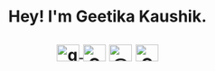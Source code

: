 <h1 align="center"> Hey! I'm Geetika Kaushik. 
<!--   <img src="https://media.giphy.com/media/hvRJCLFzcasrR4ia7z/giphy.gif"> -->
  
<p align="center">
<a href="https://github.com/Geetika-2001" target="blank"><img align="center" src="https://raw.githubusercontent.com/rahuldkjain/github-profile-readme-generator/master/src/images/icons/Social/github.svg" alt="geetika-2001" height="30" width="40"/>  </a>
<a href="https://www.linkedin.com/in/geetika-kaushik-a111681b8/" target="blank"><img align="center" src="https://raw.githubusercontent.com/rahuldkjain/github-profile-readme-generator/master/src/images/icons/Social/linked-in-alt.svg" alt="Geetikakaushik" height="30" width="40" /></a>
<a href="https://medium.com/@geetikakaushik2020" target="blank"><img align="center" src="https://raw.githubusercontent.com/rahuldkjain/github-profile-readme-generator/master/src/images/icons/Social/medium.svg" alt="@geetikakaushik20" height="30" width="40" /></a>
<a href="https://twitter.com/GeetikaKaushik5" target="blank"><img align="center" src="https://raw.githubusercontent.com/rahuldkjain/github-profile-readme-generator/master/src/images/icons/Social/twitter.svg" alt="Geetikakaushik5" height="30" width="40" /></a></h1>
<!--
**Geetika-2001/Geetika-2001** is a ✨ _special_ ✨ repository because its `README.md` (this file) appears on your GitHub profile.
<div align="center">

I am a Machine Learning Enthusiast with a deep interest in Problem Solving. As a 'software engineer in process', I am obsessed with the idea that software and technology can bring impactful change and transform people's lives.
![Geetika's's github stats](https://github-readme-stats.vercel.app/api?username=Geetika-2001)
<img height="180em" src="https://github-profile-summary-cards.vercel.app/api/cards/profile-details?username=Geetika-2001&theme=github_dark" />
<img height="180em" src="https://github-profile-summary-cards.vercel.app/api/cards/repos-per-language?username=Geetika-2001&theme=github_dark"  />
<img height="180em" src="https://github-profile-summary-cards.vercel.app/api/cards/most-commit-language?username=Geetika-2001&theme=github_dark"  />
<img height="180em" src="https://github-profile-summary-cards.vercel.app/api/cards/stats?username=Geetika-2001&theme=github_dark"/>
<img height="180em" src="https://github-profile-summary-cards.vercel.app/api/cards/productive-time?username=Geetika-2001&theme=github_dark" />
</div>
<!--
<div align="center">
<img height="180em" src="https://github-profile-summary-cards.vercel.app/api/cards/profile-details?username=Geetika-2001&theme=github_dark" />
<img height="180em" src="https://github-readme-stats.vercel.app/api?username=Geetika-2001&hide=issues&count_private=true&show_icons=true&theme=calm" />

[![My GitHub Stats](https://github-readme-stats.vercel.app/api/?username=Geetika-2001&count_private=true&theme=tokyonight&showicons=true)]()
[![My GitHub Language Stats](https://github-readme-stats.vercel.app/api/top-langs/?username=Geetika-2001&langs_count=5&theme=tokyonight)]()

[![Top Langs](https://github-readme-stats.vercel.app/api/top-langs/?username=Geetika-2001&layout=compact&theme=calm)](https://github.com/Geetika-2001/github-readme-stats)
</div>
Here are some ideas to get you started:

- 🔭 I’m currently working on ...
- 🌱 I’m currently learning ...
- 👯 I’m looking to collaborate on ...
- 🤔 I’m looking for help with ...
- 💬 Ask me about ...
- 📫 How to reach me: ...
- 😄 Pronouns: ...
- ⚡ Fun fact: ...
-->
